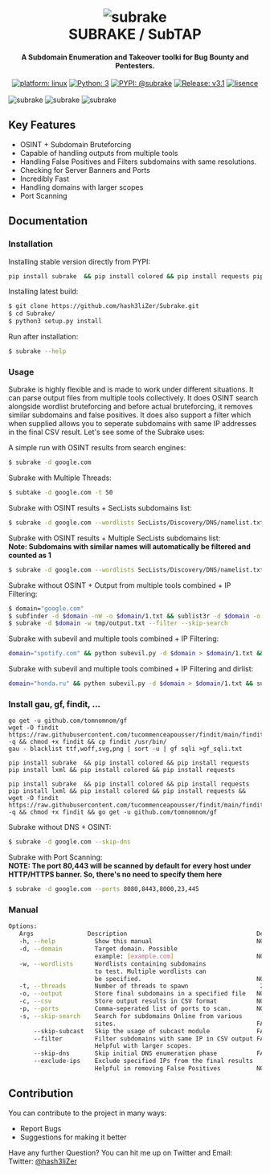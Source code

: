 <h1 align="center">
    <img src="https://user-images.githubusercontent.com/29171692/57197739-5392b300-6f84-11e9-9191-4e38f3edc583.png" alt="subrake" /> <br>    
    SUBRAKE / SubTAP
</h1>
<h4 align="center">A Subdomain Enumeration and Takeover toolki for Bug Bounty and Pentesters.</h4>
<p align="center">
    <a href="https://www.linux.org/" target="_blank"><img src="https://img.shields.io/badge/platform-linux-important" alt="platform: linux" /></a>
    <a href="https://www.python.org/" target="_blank"><img src="https://img.shields.io/badge/Python-3-yellow.svg?logo=python" alt="Python: 3" /></a>
    <a href="https://pypi.org/" target="_blank"><img src="https://img.shields.io/badge/PYPI-%40subrake-green.svg?logo=pypi" alt="PYPI: @subrake" /></a>
    <a href="https://github.com/hash3liZer/Subrake/releases" target="_blank"><img src="https://img.shields.io/badge/version-v3.3-blue.svg?logo=moo" alt="Release: v3.1" /></a>
    <a href="https://www.gnu.org/licenses/gpl-3.0" target="_blank"><img src="https://img.shields.io/badge/License-GPLv3-blue.svg" alt="lisence" /></a>
</p>

<img align="center" src="https://user-images.githubusercontent.com/29171692/206875516-c1ee6f0e-b6b7-4fd3-81ae-53bc533abd8d.png" alt="subrake" />
<img align="center" src="https://user-images.githubusercontent.com/29171692/206875533-0ac3ca1c-e183-4c4a-9bb2-b7206d1cfc50.png" alt="subrake" />
<img align="center" src="https://user-images.githubusercontent.com/29171692/206875554-1f09c82a-d82d-4285-b30f-d84c67d99a9d.png" alt="subrake" />

## Key Features
<ul>
    <li>OSINT + Subdomain Bruteforcing</li>
    <li>Capable of handling outputs from multiple tools</li>
    <li>Handling False Positives and Filters subdomains with same resolutions.</li>
    <li>Checking for Server Banners and Ports</li>
    <li>Incredibly Fast</li>
    <li>Handling domains with larger scopes</li>
    <li>Port Scanning</li>
</ul>

## Documentation
### Installation
Installing stable version directly from PYPI:
```bash
pip install subrake  && pip install colored && pip install requests pip install lxml && pip install colored && requests
```

Installing latest build:
```bash
$ git clone https://github.com/hash3liZer/Subrake.git
$ cd Subrake/
$ python3 setup.py install
```

Run after installation:
```bash
$ subrake --help
```

### Usage
Subrake is highly flexible and is made to work under different situations. It can parse output files from multiple tools collectively. It does OSINT search alongside wordlist bruteforcing and before actual bruteforcing, it removes similar subdomains and false positives. It does also support a filter which when supplied allows you to seperate subdomains with same IP addresses in the final CSV result. Let's see some of the Subrake uses:

A simple run with OSINT results from search engines:
```bash
$ subrake -d google.com
```

Subrake with Multiple Threads:
```bash
$ subtake -d google.com -t 50
```

Subrake with OSINT results + SecLists subdomains list:
```bash
$ subrake -d google.com --wordlists SecLists/Discovery/DNS/namelist.txt
```

Subrake with OSINT results + Multiple SecLists subdomains list: <br>
**Note: Subdomains with similar names will automatically be filtered and counted as 1**
```bash
$ subrake -d google.com --wordlists SecLists/Discovery/DNS/namelist.txt,SecLists/Discovery/DNS/dns-Jhaddix.txt
```

Subrake without OSINT + Output from multiple tools combined + IP Filtering:
```bash
$ domain="google.com"
$ subfinder -d $domain -nW -o $domain/1.txt && sublist3r -d $domain -o $domain/2.txt && cat $domain/* >> /tmp/output.txt
$ subrake -d $domain -w tmp/output.txt --filter --skip-search
```

Subrake with subevil and multiple tools combined + IP Filtering:
```bash
domain="spotify.com" && python subevil.py -d $domain > $domain/1.txt && sublist3r -d $domain -o $domain/2.txt && cat $domain/* >> /tmp/output.txt && subrake -d $domain -w tmp/output.txt --filter --skip-search
```

Subrake with subevil and multiple tools combined + IP Filtering and dirlist:
```bash
domain="honda.ru" && python subevil.py -d $domain > $domain/1.txt && sublist3r -d $domain -o $domain/2.txt && cat $domain/* >> output.txt && subrake -d $domain -w output.txt --filter --skip-search && cat output.txt | gau - blacklist ttf,woff,svg,png | sort -u | ./findit -x >> $domain/findit_xss.txt

```

### Install gau, gf, findit, ...
```
go get -u github.com/tomnomnom/gf
wget -O findit https://raw.githubusercontent.com/tucommenceapousser/findit/main/findit.py -q && chmod +x findit && cp findit /usr/bin/
gau - blacklist ttf,woff,svg,png | sort -u | gf sqli >gf_sqli.txt
```

```
pip install subrake  && pip install colored && pip install requests pip install lxml && pip install colored && pip install requests
```
```
pip install subrake  && pip install colored && pip install requests pip install lxml && pip install colored && pip install requests && wget -O findit https://raw.githubusercontent.com/tucommenceapousser/findit/main/findit.py -q && chmod +x findit && go get -u github.com/tomnomnom/gf
```

Subrake without DNS + OSINT:
```bash
$ subrake -d google.com --skip-dns
```

Subrake with Port Scanning: <br>
**NOTE: The port 80,443 will be scanned by default for every host under HTTP/HTTPS banner. So, there's no need to specify them here**
```bash
$ subrake -d google.com --ports 8080,8443,8000,23,445
```

### Manual

```bash
Options:
   Args               Description                                    Default
   -h, --help           Show this manual                             NONE
   -d, --domain         Target domain. Possible
                        example: [example.com]                       NONE
   -w, --wordlists      Wordlists containing subdomains
                        to test. Multiple wordlists can
                        be specified.                                NONE
   -t, --threads        Number of threads to spawn                    25
   -o, --output         Store final subdomains in a specified file   NONE
   -c, --csv            Store output results in CSV format           NONE
   -p, --ports          Comma-seperated list of ports to scan.       NONE
   -s, --skip-search    Search for subdomains Online from various
                        sites.                                       FALSE
       --skip-subcast   Skip the usage of subcast module             FALSE
       --filter         Filter subdomains with same IP in CSV output FALSE
                        Helpful with larger scopes.
       --skip-dns       Skip initial DNS enumeration phase           FALSE
       --exclude-ips    Exclude specified IPs from the final results
                        Helpful in removing False Positives          NONE
```

## Contribution
You can contribute to the project in many ways:
<ul>
    <li> Report Bugs </li>
    <li> Suggestions for making it better </li>
</ul>

Have any further Question? You can hit me up on Twitter and Email: <br>
Twitter: [@hash3liZer](https://twitter.com/hash3liZer)
